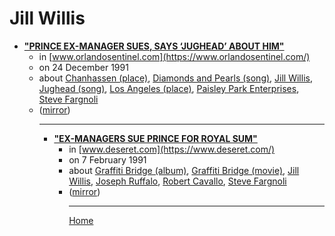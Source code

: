 # Jill Willis

 - [**"PRINCE EX-MANAGER SUES, SAYS ‘JUGHEAD’ ABOUT HIM"**](https://www.orlandosentinel.com/1991/12/24/prince-ex-manager-sues-says-jughead-about-him/)<ul><li>in [www.orlandosentinel.com](https://www.orlandosentinel.com/)</li><li>on 24 December 1991</li><li>about [Chanhassen (place)](../../topics/place/chanhassen/index.md), [Diamonds and Pearls (song)](../../topics/song/diamonds-and-pearls/index.md), [Jill Willis](../../topics/jill-willis/index.md), [Jughead (song)](../../topics/song/jughead/index.md), [Los Angeles (place)](../../topics/place/los-angeles/index.md), [Paisley Park Enterprises](../../topics/paisley-park-enterprises/index.md), [Steve Fargnoli](../../topics/steve-fargnoli/index.md)</li><li>([mirror](https://web.archive.org/web/*/https://www.orlandosentinel.com/1991/12/24/prince-ex-manager-sues-says-jughead-about-him/))</li><ul>

----

 - [**"EX-MANAGERS SUE PRINCE FOR ROYAL SUM"**](https://www.deseret.com/1991/2/7/18904452/ex-managers-sue-prince-for-royal-sum)<ul><li>in [www.deseret.com](https://www.deseret.com/)</li><li>on 7 February 1991</li><li>about [Graffiti Bridge (album)](../../topics/album/graffiti-bridge/index.md), [Graffiti Bridge (movie)](../../topics/movie/graffiti-bridge/index.md), [Jill Willis](../../topics/jill-willis/index.md), [Joseph Ruffalo](../../topics/joseph-ruffalo/index.md), [Robert Cavallo](../../topics/robert-cavallo/index.md), [Steve Fargnoli](../../topics/steve-fargnoli/index.md)</li><li>([mirror](https://web.archive.org/web/*/https://www.deseret.com/1991/2/7/18904452/ex-managers-sue-prince-for-royal-sum))</li><ul>

----

[Home](../index.md)
